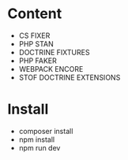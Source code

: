 # Content

* CS FIXER 
* PHP STAN
* DOCTRINE FIXTURES
* PHP FAKER 
* WEBPACK ENCORE
* STOF DOCTRINE EXTENSIONS 


# Install 

* composer install
* npm install
* npm run dev
